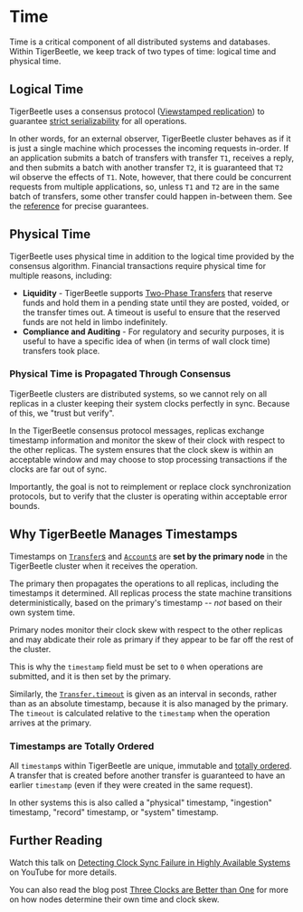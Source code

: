 # Time

Time is a critical component of all distributed systems and databases. Within TigerBeetle, we keep
track of two types of time: logical time and physical time.

## Logical Time

TigerBeetle uses a consensus protocol ([Viewstamped
replication](https://pmg.csail.mit.edu/papers/vr-revisited.pdf)) to guarantee [strict
serializability](http://www.bailis.org/blog/linearizability-versus-serializability/) for all
operations.

In other words, for an external observer, TigerBeetle cluster behaves as if it is just a single
machine which processes the incoming requests in-order. If an application submits a batch of
transfers with transfer `T1`, receives a reply, and then submits a batch with another transfer `T2`,
it is guaranteed that `T2` wil observe the effects of `T1`. Note, however, that there could be
concurrent requests from multiple applications, so, unless `T1` and `T2` are in the same batch of
transfers, some other transfer could happen in-between them. See the
[reference](../reference/sessions.md) for precise guarantees. 

## Physical Time

TigerBeetle uses physical time in addition to the logical time provided by the consensus algorithm.
Financial transactions require physical time for multiple reasons, including:

- **Liquidity** - TigerBeetle supports [Two-Phase Transfers](./two-phase-transfers.md) that reserve
  funds and hold them in a pending state until they are posted, voided, or the transfer times out. A
  timeout is useful to ensure that the reserved funds are not held in limbo indefinitely.
- **Compliance and Auditing** - For regulatory and security purposes, it is useful to have a
  specific idea of when (in terms of wall clock time) transfers took place.

### Physical Time is Propagated Through Consensus

TigerBeetle clusters are distributed systems, so we cannot rely on all replicas in a cluster keeping
their system clocks perfectly in sync. Because of this, we "trust but verify".

In the TigerBeetle consensus protocol messages, replicas exchange timestamp information and monitor
the skew of their clock with respect to the other replicas. The system ensures that the clock skew
is within an acceptable window and may choose to stop processing transactions if the clocks are far
out of sync.

Importantly, the goal is not to reimplement or replace clock synchronization protocols, but to
verify that the cluster is operating within acceptable error bounds.

## Why TigerBeetle Manages Timestamps

Timestamps on [`Transfer`s](../reference/transfer.md#timestamp) and
[`Account`s](../reference/account.md#timestamp) are **set by the primary node** in the
TigerBeetle cluster when it receives the operation.

The primary then propagates the operations to all replicas, including the timestamps it determined.
All replicas process the state machine transitions deterministically, based on the primary's
timestamp -- _not_ based on their own system time.

Primary nodes monitor their clock skew with respect to the other replicas and may abdicate their
role as primary if they appear to be far off the rest of the cluster.

This is why the `timestamp` field must be set to `0` when operations are submitted, and it is then
set by the primary.

Similarly, the [`Transfer.timeout`](../reference/transfer.md#timeout) is given as an interval
in seconds, rather than as an absolute timestamp, because it is also managed by the primary. The
`timeout` is calculated relative to the `timestamp` when the operation arrives at the primary.

### Timestamps are Totally Ordered

All `timestamp`s within TigerBeetle are unique, immutable and
[totally ordered](http://book.mixu.net/distsys/time.html). A transfer that is created before another
transfer is guaranteed to have an earlier `timestamp` (even if they were created in the same
request).

In other systems this is also called a "physical" timestamp, "ingestion" timestamp, "record"
timestamp, or "system" timestamp.

## Further Reading

Watch this talk on
[Detecting Clock Sync Failure in Highly Available Systems](https://youtu.be/7R-Iz6sJG6Q?si=9sD2TpfD29AxUjOY)
on YouTube for more details.

You can also read the blog post
[Three Clocks are Better than One](https://tigerbeetle.com/blog/three-clocks-are-better-than-one/)
for more on how nodes determine their own time and clock skew.
